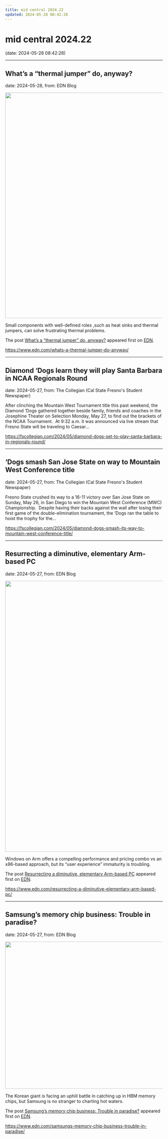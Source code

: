 ```yaml
---
title: mid central 2024.22
updated: 2024-05-28 08:42:28
---
```


# mid central 2024.22

(date: 2024-05-28 08:42:28)

---

## What’s a “thermal jumper” do, anyway?

date: 2024-05-28, from: EDN Blog

<img width="1280" height="720" src="https://www.edn.com/wp-content/uploads/Power-Points-Blog159_thermal-jumper_Fig4.png?fit=1280%2C720" class="webfeedsFeaturedVisual wp-post-image" alt="" style="display: block; margin-bottom: 5px; clear:both;max-width: 100%;" link_thumbnail="" decoding="async" fetchpriority="high" srcset="https://www.edn.com/wp-content/uploads/Power-Points-Blog159_thermal-jumper_Fig4.png?w=1280 1280w, https://www.edn.com/wp-content/uploads/Power-Points-Blog159_thermal-jumper_Fig4.png?w=300 300w, https://www.edn.com/wp-content/uploads/Power-Points-Blog159_thermal-jumper_Fig4.png?w=768 768w, https://www.edn.com/wp-content/uploads/Power-Points-Blog159_thermal-jumper_Fig4.png?w=1024 1024w, https://www.edn.com/wp-content/uploads/Power-Points-Blog159_thermal-jumper_Fig4.png?w=1260 1260w, https://www.edn.com/wp-content/uploads/Power-Points-Blog159_thermal-jumper_Fig4.png?w=800 800w" sizes="(max-width: 1280px) 100vw, 1280px" /><p>Small components with well-defined roles ,such as heat sinks and thermal jumpers, can solve frustrating thermal problems.  </p>
<p>The post <a href="https://www.edn.com/whats-a-thermal-jumper-do-anyway/" data-wpel-link="internal">What’s a “thermal jumper” do, anyway?</a> appeared first on <a href="https://www.edn.com" data-wpel-link="internal">EDN</a>.</p>
 

<https://www.edn.com/whats-a-thermal-jumper-do-anyway/>

---

## Diamond ‘Dogs learn they will play Santa Barbara in NCAA Regionals Round

date: 2024-05-27, from: The Collegian (Cal State Fresno's Student Newspaper)

After clinching the Mountain West Tournament title this past weekend, the Diamond ‘Dogs gathered together beside family, friends and coaches in the Josephine Theater on Selection Monday, May 27, to find out the brackets of the NCAA Tournament.  At 9:32 a.m. it was announced via live stream that Fresno State will be traveling to Caesar... 

<https://fscollegian.com/2024/05/diamond-dogs-set-to-play-santa-barbara-in-regionals-round/>

---

## ‘Dogs smash San Jose State on way to Mountain West Conference title

date: 2024-05-27, from: The Collegian (Cal State Fresno's Student Newspaper)

Fresno State crushed its way to a 16-11 victory over San Jose State on Sunday, May 26, in San Diego to win the Mountain West Conference (MWC) Championship.  Despite having their backs against the wall after losing their first game of the double-elimination tournament, the ‘Dogs ran the table to hoist the trophy for the... 

<https://fscollegian.com/2024/05/diamond-dogs-smash-its-way-to-mountain-west-conference-title/>

---

## Resurrecting a diminutive, elementary Arm-based PC

date: 2024-05-27, from: EDN Blog

<img width="1400" height="865" src="https://www.edn.com/wp-content/uploads/QC710_front-angle.jpg?fit=1400%2C865" class="webfeedsFeaturedVisual wp-post-image" alt="" style="display: block; margin-bottom: 5px; clear:both;max-width: 100%;" link_thumbnail="" decoding="async" loading="lazy" srcset="https://www.edn.com/wp-content/uploads/QC710_front-angle.jpg?w=1400 1400w, https://www.edn.com/wp-content/uploads/QC710_front-angle.jpg?w=300 300w, https://www.edn.com/wp-content/uploads/QC710_front-angle.jpg?w=768 768w, https://www.edn.com/wp-content/uploads/QC710_front-angle.jpg?w=1024 1024w" sizes="(max-width: 1400px) 100vw, 1400px" /><p>Windows on Arm offers a compelling performance and pricing combo vs an x86-based approach, but its “user experience” immaturity is troubling.</p>
<p>The post <a href="https://www.edn.com/resurrecting-a-diminutive-elementary-arm-based-pc/" data-wpel-link="internal">Resurrecting a diminutive, elementary Arm-based PC</a> appeared first on <a href="https://www.edn.com" data-wpel-link="internal">EDN</a>.</p>
 

<https://www.edn.com/resurrecting-a-diminutive-elementary-arm-based-pc/>

---

## Samsung’s memory chip business: Trouble in paradise?

date: 2024-05-27, from: EDN Blog

<img width="705" height="470" src="https://www.edn.com/wp-content/uploads/Hero-image-Samsung-Semiconductor.jpg?fit=705%2C470" class="webfeedsFeaturedVisual wp-post-image" alt="" style="display: block; margin-bottom: 5px; clear:both;max-width: 100%;" link_thumbnail="" decoding="async" loading="lazy" srcset="https://www.edn.com/wp-content/uploads/Hero-image-Samsung-Semiconductor.jpg?w=705 705w, https://www.edn.com/wp-content/uploads/Hero-image-Samsung-Semiconductor.jpg?w=300 300w" sizes="(max-width: 705px) 100vw, 705px" /><p>The Korean giant is facing an uphill battle in catching up in HBM memory chips, but Samsung is no stranger to charting hot waters.</p>
<p>The post <a href="https://www.edn.com/samsungs-memory-chip-business-trouble-in-paradise/" data-wpel-link="internal">Samsung’s memory chip business: Trouble in paradise?</a> appeared first on <a href="https://www.edn.com" data-wpel-link="internal">EDN</a>.</p>
 

<https://www.edn.com/samsungs-memory-chip-business-trouble-in-paradise/>

